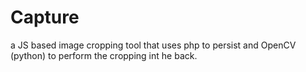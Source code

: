 # Capture
a JS based image cropping tool that uses php to persist and OpenCV (python) to perform the cropping int he back.
